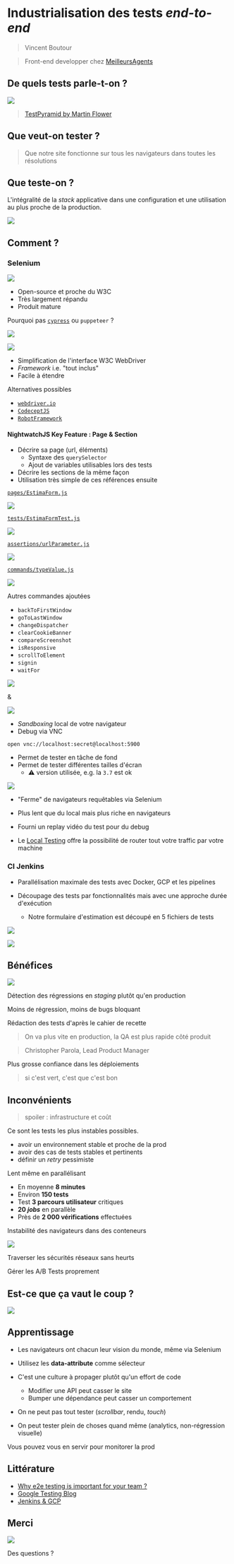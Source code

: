 # Industrialisation des tests *end-to-end*

> Vincent Boutour

> Front-end developper chez [MeilleursAgents](https://www.meilleursagents.com)



## De quels tests parle-t-on ?

![](test-pyramid.png)

> [TestPyramid by Martin Flower](https://martinfowler.com/bliki/TestPyramid.html)


## Que veut-on tester ?

> Que notre site fonctionne sur tous les navigateurs dans toutes les résolutions


## Que teste-on ?

L'intégralité de la *stack* applicative dans une configuration et une utilisation au plus proche de la production.

![](popcorn.gif)



## Comment ?


### Selenium

![](selenium-logo.png)

* Open-source et proche du W3C
* Très largement répandu
* Produit mature


Pourquoi pas [`cypress`](https://docs.cypress.io/guides/guides/launching-browsers.html#Unsupported-Browsers) ou `puppeteer` ?

![](browsers.png)


[![](nightwatch.png)](http://nightwatchjs.org)


* Simplification de l'interface W3C WebDriver
* *Framework* i.e. "tout inclus"
* Facile à étendre


Alternatives possibles

* [`webdriver.io`](http://webdriver.io)
* [`CodeceptJS`](https://codecept.io)
* [`RobotFramework`](http://robotframework.org)


#### NightwatchJS Key Feature : Page & Section


* Décrire sa page (url, éléments)
    * Syntaxe des `querySelector`
    * Ajout de variables utilisables lors des tests
* Décrire les sections de la même façon
* Utilisation très simple de ces références ensuite


[`pages/EstimaForm.js`](nightwatch_page.js)

![](nightwatch_page.png)


[`tests/EstimaFormTest.js`](nightwatch_test.js)

![](nightwatch_test.png)


[`assertions/urlParameter.js`](nightwatch_assertion.js)

![](nightwatch_assertion.png)


[`commands/typeValue.js`](nightwatch_command.js)

![](nightwatch_command.png)


Autres commandes ajoutées

* `backToFirstWindow`
* `goToLastWindow`
* `changeDispatcher`
* `clearCookieBanner`
* `compareScreenshot`
* `isResponsive`
* `scrollToElement`
* `signin`
* `waitFor`


![](docker.png)

&

![](selenium-logo.png)


* *Sandboxing* local de votre navigateur
* Debug via VNC

```
open vnc://localhost:secret@localhost:5900
```


* Permet de tester en tâche de fond
* Permet de tester différentes tailles d'écran
  * ⚠ version utilisée, e.g. la `3.7` est ok


[![](browserstack.png)](https://www.browserstack.com)

* "Ferme" de navigateurs requêtables via Selenium
* Plus lent que du local mais plus riche en navigateurs


* Fourni un replay vidéo du test pour du debug
* Le [Local Testing](https://www.browserstack.com/local-testing) offre la possibilité de router tout votre traffic par votre machine


### CI Jenkins

* Parallélisation maximale des tests avec Docker, GCP et les pipelines

* Découpage des tests par fonctionnalités mais avec une approche durée d'exécution
  * Notre formulaire d'estimation est découpé en 5 fichiers de tests


![](jenkins_e2e.png)


![](jenkins_pipeline.png)



## Bénéfices

![](bump.gif)


Détection des régressions en *staging* plutôt qu'en production


Moins de régression, moins de bugs bloquant

Rédaction des tests d'après le cahier de recette


> On va plus vite en production, la QA est plus rapide côté produit

> Christopher Parola, Lead Product Manager


Plus grosse confiance dans les déploiements

> si c'est vert, c'est que c'est bon


## Inconvénients

> spoiler : infrastructure et coût


Ce sont les tests les plus instables possibles.

* avoir un environnement stable et proche de la prod
* avoir des cas de tests stables et pertinents
* définir un *retry* pessimiste


Lent même en parallélisant

* En moyenne **8 minutes**
* Environ **150 tests**
* Test **3 parcours utilisateur** critiques
* **20 *jobs*** en parallèle
* Près de **2 000 vérifications** effectuées


Instabilité des navigateurs dans des conteneurs

![](chrome-ram.jpg)


Traverser les sécurités réseaux sans heurts

Gérer les A/B Tests proprement



## Est-ce que ça vaut le coup ?

![](yes.gif)


## Apprentissage


* Les navigateurs ont chacun leur vision du monde, même via Selenium
* Utilisez les **data-attribute** comme sélecteur


* C'est une culture à propager plutôt qu'un effort de code
  * Modifier une API peut casser le site
  * Bumper une dépendance peut casser un comportement


* On ne peut pas tout tester (*scrollbar*, rendu, *touch*)

* On peut tester plein de choses quand même (analytics, non-régression visuelle)


Vous pouvez vous en servir pour monitorer la prod



## Littérature

* [Why e2e testing is important for your team ?](https://medium.freecodecamp.org/why-end-to-end-testing-is-important-for-your-team-cb7eb0ec1504)
* [Google Testing Blog](https://testing.googleblog.com)
* [Jenkins & GCP](https://cloud.google.com/solutions/using-jenkins-for-distributed-builds-on-compute-engine)


## Merci

![](minions_applause.gif)

Des questions ?
